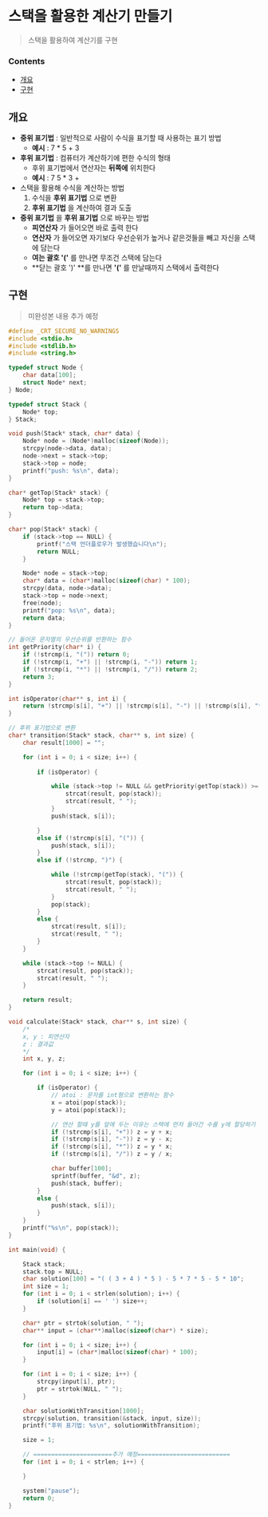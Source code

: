 # 스택을 활용한 계산기 만들기

> 스택을 활용하여 계산기를 구현



### Contents

- [개요](#개요)
- [구현](#구현)



## 개요

- **중위 표기법** : 일반적으로 사람이 수식을 표기할 때 사용하는 표기 방법
  - **예시** : 7 * 5 + 3
- **후위 표기법** : 컴퓨터가 계산하기에 편한 수식의 형태
  - 후위 표기법에서 연산자는 **뒤쪽에** 위치한다
  - **예시** : 7 5 * 3 +
- 스택을 활용해 수식을 계산하는 방법
  1. 수식을 **후위 표기법** 으로 변환
  2. **후위 표기법** 을 계산하여 결과 도출
- **중위 표기법** 을 **후위 표기법** 으로 바꾸는 방법
  - **피연산자** 가 들어오면 바로 출력 한다
  - **연산자** 가 들어오면 자기보다 우선순위가 높거나 같은것들을 빼고 자신을 스택에 담는다
  - **여는 괄호 '('** 를 만나면 무조건 스택에 담는다
  - **닫는 괄호 ')' **를 만나면 **'('** 를 만날때까지 스택에서 출력한다

## 구현

> 미완성본 내용 추가 예정

``` c
#define _CRT_SECURE_NO_WARNINGS
#include <stdio.h>
#include <stdlib.h>
#include <string.h>

typedef struct Node {
	char data[100];
	struct Node* next;
} Node;

typedef struct Stack {
	Node* top;
} Stack;

void push(Stack* stack, char* data) {
	Node* node = (Node*)malloc(sizeof(Node));
	strcpy(node->data, data);
	node->next = stack->top;
	stack->top = node;
	printf("push: %s\n", data);
}

char* getTop(Stack* stack) {
	Node* top = stack->top;
	return top->data;
}

char* pop(Stack* stack) {
	if (stack->top == NULL) {
		printf("스택 언더플로우가 발생했습니다\n");
		return NULL;
	}

	Node* node = stack->top;
	char* data = (char*)malloc(sizeof(char) * 100);
	strcpy(data, node->data);
	stack->top = node->next;
	free(node);
	printf("pop: %s\n", data);
	return data;
}

// 들어온 문자열의 우선순위를 반환하는 함수
int getPriority(char* i) {
	if (!strcmp(i, "(")) return 0;
	if (!strcmp(i, "+") || !strcmp(i, "-")) return 1;
	if (!strcmp(i, "*") || !strcmp(i, "/")) return 2;
	return 3;
}

int isOperator(char** s, int i) {
	return !strcmp(s[i], "+") || !strcmp(s[i], "-") || !strcmp(s[i], "*") || !strcmp(s[i], "/");
}

// 후위 표기법으로 변환
char* transition(Stack* stack, char** s, int size) {
	char result[1000] = "";

	for (int i = 0; i < size; i++) {
		
		if (isOperator) {

			while (stack->top != NULL && getPriority(getTop(stack)) >= getPriority(s[i])) {
				strcat(result, pop(stack));
				strcat(result, " ");
			}
			push(stack, s[i]);

		}
		else if (!strcmp(s[i], "(")) {
			push(stack, s[i]);
		}
		else if (!strcmp, ")") {

			while (!strcmp(getTop(stack), "(")) {
				strcat(result, pop(stack));
				strcat(result, " ");
			}
			pop(stack);
		}
		else {
			strcat(result, s[i]);
			strcat(result, " ");
		}
	}

	while (stack->top != NULL) {
		strcat(result, pop(stack));
		strcat(result, " ");
	}

	return result;
}

void calculate(Stack* stack, char** s, int size) {
	/*
	x, y : 피연산자
	z : 결과값
	*/
	int x, y, z;

	for (int i = 0; i < size; i++) {

		if (isOperator) {
			// atoi : 문자를 int형으로 변환하는 함수
			x = atoi(pop(stack));
			y = atoi(pop(stack));

			// 연산 할때 y를 앞에 두는 이유는 스택에 먼저 들어간 수를 y에 할당하기 때문
			if (!strcmp(s[i], "+")) z = y + x;
			if (!strcmp(s[i], "-")) z = y - x;
			if (!strcmp(s[i], "*")) z = y * x;
			if (!strcmp(s[i], "/")) z = y / x;

			char buffer[100];
			sprintf(buffer, "&d", z);
			push(stack, buffer);
		}
		else {
			push(stack, s[i]);
		}
	}
	printf("%s\n", pop(stack));
}

int main(void) {

	Stack stack;
	stack.top = NULL;
	char solution[100] = "( ( 3 + 4 ) * 5 ) - 5 * 7 * 5 - 5 * 10";
	int size = 1;
	for (int i = 0; i < strlen(solution); i++) {
		if (solution[i] == ' ') size++;
	}

	char* ptr = strtok(solution, " ");
	char** input = (char**)malloc(sizeof(char*) * size);

	for (int i = 0; i < size; i++) {
		input[i] = (char*)malloc(sizeof(char) * 100);
	}

	for (int i = 0; i < size; i++) {
		strcpy(input[i], ptr);
		ptr = strtok(NULL, " ");
	}

	char solutionWithTransition[1000];
	strcpy(solution, transition(&stack, input, size));
	printf("후위 표기법: %s\n", solutionWithTransition);

	size = 1;

	// ======================추가 예정==========================
	for (int i = 0; i < strlen; i++) {

	}

	system("pause");
	return 0;
}
```

